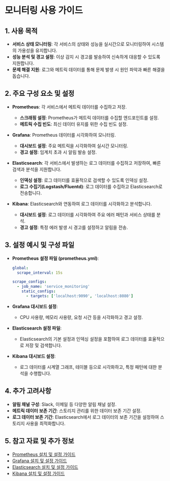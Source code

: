 # 모니터링 사용 가이드

## 1. 사용 목적
- **서비스 상태 모니터링**: 각 서비스의 상태와 성능을 실시간으로 모니터링하여 시스템의 가용성을 유지합니다.
- **성능 분석 및 경고 설정**: 이상 감지 시 경고를 발송하여 신속하게 대응할 수 있도록 지원합니다.
- **문제 해결 지원**: 로그와 메트릭 데이터를 통해 문제 발생 시 원인 파악과 빠른 해결을 돕습니다.

## 2. 주요 구성 요소 및 설정
- **Prometheus**: 각 서비스에서 메트릭 데이터를 수집하고 저장.
  - **스크래핑 설정**: Prometheus가 메트릭 데이터를 수집할 엔드포인트를 설정.
  - **메트릭 수집 빈도**: 최신 데이터 유지를 위한 수집 빈도 설정.

- **Grafana**: Prometheus 데이터를 시각화하여 모니터링.
  - **대시보드 설정**: 주요 메트릭을 시각화하여 실시간 모니터링.
  - **경고 설정**: 임계치 초과 시 알림 발송 설정.

- **Elasticsearch**: 각 서비스에서 발생하는 로그 데이터를 수집하고 저장하여, 빠른 검색과 분석을 지원합니다.
  - **인덱싱 설정**: 로그 데이터를 효율적으로 검색할 수 있도록 인덱싱 설정.
  - **로그 수집기(Logstash/Fluentd)**: 로그 데이터를 수집하고 Elasticsearch로 전송합니다.

- **Kibana**: Elasticsearch와 연동하여 로그 데이터를 시각화하고 분석합니다.
  - **대시보드 설정**: 로그 데이터를 시각화하여 주요 에러 패턴과 서비스 상태를 분석.
  - **경고 설정**: 특정 에러 발생 시 경고를 설정하고 알림을 전송.

## 3. 설정 예시 및 구성 파일
- **Prometheus 설정 파일 (prometheus.yml)**:
    ```yaml
    global:
      scrape_interval: 15s

    scrape_configs:
      - job_name: 'service_monitoring'
        static_configs:
          - targets: ['localhost:9090', 'localhost:8080']
    ```

- **Grafana 대시보드 설정**:
  - CPU 사용량, 메모리 사용량, 요청 시간 등을 시각화하고 경고 설정.

- **Elasticsearch 설정 파일**:
  - Elasticsearch의 기본 설정과 인덱싱 설정을 포함하여 로그 데이터를 효율적으로 저장 및 검색합니다.

- **Kibana 대시보드 설정**:
  - 로그 데이터를 시계열 그래프, 테이블 등으로 시각화하고, 특정 패턴에 대한 분석을 수행합니다.

## 4. 추가 고려사항
- **알림 채널 구성**: Slack, 이메일 등 다양한 알림 채널 설정.
- **메트릭 데이터 보존 기간**: 스토리지 관리를 위한 데이터 보존 기간 설정.
- **로그 데이터 보존 기간**: Elasticsearch에서 로그 데이터의 보존 기간을 설정하여 스토리지 사용을 최적화합니다.

## 5. 참고 자료 및 추가 정보
- [Prometheus 설치 및 설정 가이드](../installation/prometheus-setup.md)
- [Grafana 설치 및 설정 가이드](../installation/grafana-setup.md)
- [Elasticsearch 설치 및 설정 가이드](../installation/elasticsearch-setup.md)
- [Kibana 설치 및 설정 가이드](../installation/kibana-setup.md)